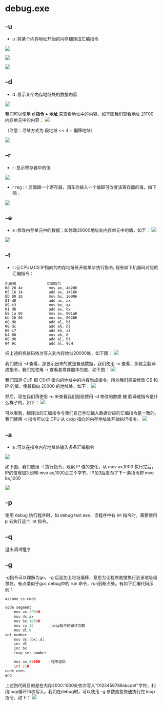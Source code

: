 # debug.exe
## -u
- u :将某个内存地址开始的内存翻译成汇编指令

![](images/Snipaste_2023-03-11_23-23-53.png)

![](images/Snipaste_2023-03-12_01-30-08.png)

![](images/Snipaste_2023-03-12_01-32-26.png)

## -d
- d :显示某个内存地址处的数据内容

![](images/Snipaste_2023-03-11_23-25-06.png)

我们可以使用 **d 指令 + 地址** 来查看地址中的内容，如下图我们查看地址 21F00 内存单元中的内容：
![](images/Snipaste_2023-03-11_23-33-17.png)

（注意：寻址方式为 段地址 << 4 + 偏移地址）

![](images/Snipaste_2023-03-12_01-33-14.png)

## -r
- r :显示寄存器中的值
  
![](images/Snipaste_2023-03-11_23-25-43.png)

- r reg : r 后面跟一个寄存器，回车后输入一个值即可改变该寄存器的值，如下图：

![](images/Snipaste_2023-03-11_23-27-41.png)

## -e
- e :修改内存单元中的数据；如修改20000地址处内存单元中的值，如下：
![](images/Snipaste_2023-03-11_23-41-21.png)

![](images/Snipaste_2023-03-12_01-36-59.png)

## -t
- t :让CPU从CS:IP指向的内存地址处开始单步执行指令; 现有如下机器码对应的汇编指令：
```
机器码              汇编指令
b8 20 4e            mov ax, 4e20H
05 16 14            add ax, 1416H
bb 00 20            mov bx, 2000H
01 d8               add ax, ax
89 c3               mov bx, ax
01 d8               add ax, bx
b8 1a 00            mov ax, 001aH
bb 26 00            mov bx, 0026H
00 d8               add al, bl
00 dc               add ah, bl
00 c7               add bh, al
b4 00               mov ah, 0
00 d8               add al, bl
04 9c               add al, 9cH
```
把上述的机器码依次写入到内存地址20000处，如下图：
![](images/Snipaste_2023-03-11_23-53-36.png)

我们使用 -d 查看，那显示出来的就是普通数据，我们使用 -u 查看，那就会翻译成指令，我们先使用 -r 查看各寄存器中的值，如下图：
![](images/Snipaste_2023-03-11_23-56-42.png)

我们知道 CUP 把 CS:IP 指向的地址中的内容当成指令，所以我们需要修改 CS 和 IP 的值，使其指向 20000 的地址处，如下：
![](images/Snipaste_2023-03-11_23-58-39.png)

然后，现在我们再使用 -u 来查看我们刚刚使用 -d 修改的数据 被 翻译成指令是什么样子的，如下：
![](images/Snipaste_2023-03-12_00-00-15.png)

可以看到，翻译出的汇编指令与我们自己手动输入数据对应的汇编指令是一致的。我们使用 -t 指令可以让 CPU 从 cs:ip 指向的内存地址处开始执行指令。
![](images/Snipaste_2023-03-12_00-05-19.png)

## -a
- a :可以在指令内存地址处输入多条汇编指令

![](images/Snipaste_2023-03-12_00-11-31.png)

如下图，我们使用 -t 执行指令，观察 IP 值的变化，从 mov ax,1000 执行完后，IP的值增加3,说明 mvo ax,1000占三个字节，IP加3后指向了下一条指令即 mvo bx,1000

![](images/Snipaste_2023-03-12_00-20-07.png)

## -p
使用 debug 执行程序时，如 debug test.exe，当程序中有 int 指令时，需要使用 p 去执行这个 int 指令。

## -q
退出调试程序

## -g
-g指令可以理解为go，-g 后面加上地址偏移，意思为让程序直接执行到该地址偏移处，有点类似于gcc debug中的 run 命令，run到断点处。有如下汇编代码示例：

```c
assume cs:code

code segment
	mov ax,2000H
	mov ds,ax
	mov bx,1000H
	mov cx,16		;loop指令的循环次数
	mov dl,0
set_number:
	mov ds:[bx],dl
	inc dl
	inc bx
	loop set_number

	mov ax,4c00H	;程序返回
	int 21H
code ends
end
```
上述到代码目的是在内存2000:1000处依次写入"0123456789abcdef"字符，利用loop循环16次写入。我们在debug时，可以使用 -g 参数直接快速执行完 loop 指令，如下：
![](images/Snipaste_2023-03-12_16-24-18.png)

